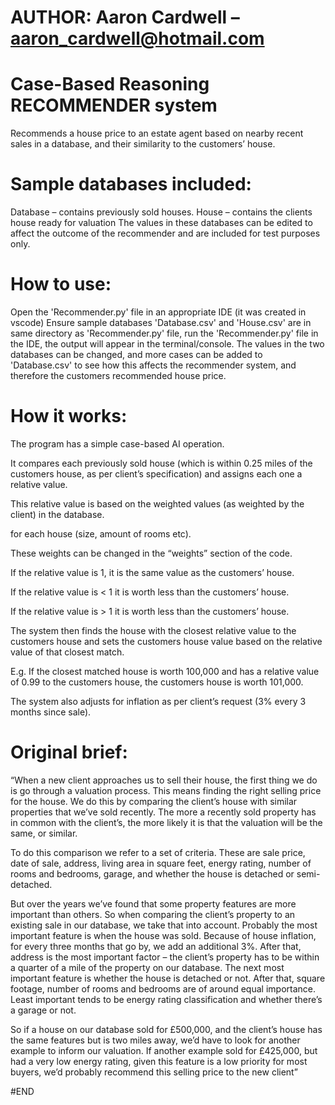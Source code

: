 # AUTHOR: Aaron Cardwell – aaron_cardwell@hotmail.com

# Case-Based Reasoning RECOMMENDER system

Recommends a house price to an estate agent based on nearby recent sales in a database, and their 
similarity to the customers’ house.

# Sample databases included:
Database – contains previously sold houses.
House – contains the clients house ready for valuation
The values in these databases can be edited to affect the outcome of the recommender and are 
included for test purposes only.

# How to use:
Open the 'Recommender.py' file in an appropriate IDE (it was created in vscode)
Ensure sample databases 'Database.csv' and 'House.csv' are in same directory as 'Recommender.py' 
file, run the 'Recommender.py' file in the IDE, the output will appear in the terminal/console.
The values in the two databases can be changed, and more cases can be added to 'Database.csv' to
see how this affects the recommender system, and therefore the customers recommended house price.

# How it works:
The program has a simple case-based AI operation.

It compares each previously sold house (which is within 0.25 miles of the customers house, as per 
client’s specification) and assigns each one a relative value.

This relative value is based on the weighted values (as weighted by the client) in the database.

for each house (size, amount of rooms etc).

These weights can be changed in the “weights” section of the code.

If the relative value is 1, it is the same value as the customers’ house.

If the relative value is < 1 it is worth less than the customers’ house.

If the relative value is > 1 it is worth less than the customers’ house.

The system then finds the house with the closest relative value to the customers house and sets 
the customers house value based on the relative value of that closest match.

E.g. If the closest matched house is worth 100,000 and has a relative value of 0.99 to the 
customers house, the customers house is worth 101,000.

The system also adjusts for inflation as per client’s request (3% every 3 months since sale).

# Original brief:
“When a new client approaches us to sell their house, the first thing we do is go through a 
valuation process. This means finding the right selling price for the house. We do this by 
comparing the client’s house with similar properties that we’ve sold recently. The more a recently 
sold property has in common with the client’s, the more likely it is that the valuation will be 
the same, or similar. 

To do this comparison we refer to a set of criteria. These are sale price, date of sale, address, 
living area in square feet, energy rating, number of rooms and bedrooms, garage, and whether the 
house is detached or semi-detached. 

But over the years we’ve found that some property features are more important than others. So when 
comparing the client’s property to an existing sale in our database, we take that into account. 
Probably the most important feature is when the house was sold. Because of house inflation, for 
every three months that go by, we add an additional 3%. After that, address is the most important 
factor – the client’s property has to be within a quarter of a mile of the property on our 
database. The next most important feature is whether the house is detached or not. After that, 
square footage, number of rooms and bedrooms are of around equal importance. Least important tends 
to be energy rating classification and whether there’s a garage or not. 

So if a house on our database sold for £500,000, and the client’s house has the same features but 
is two miles away, we’d have to look for another example to inform our valuation. If another 
example sold for £425,000, but had a very low energy rating, given this feature is a low priority 
for most buyers, we’d probably recommend this selling price to the new client”

#END
